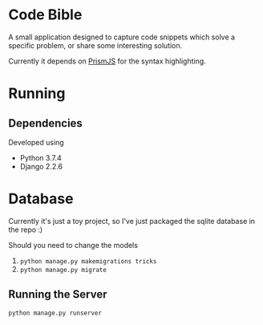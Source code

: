 # Code Bible

A small application designed to capture code snippets which solve a specific problem, or share some interesting solution.

Currently it depends on [PrismJS](https://prismjs.com) for the syntax highlighting.

# Running

## Dependencies

Developed using 

- Python 3.7.4
- Django 2.2.6

# Database

Currently it's just a toy project, so I've just packaged the sqlite database in the repo :)

Should you need to change the models
1. `python manage.py makemigrations tricks`
2. `python manage.py migrate`

## Running the Server

`python manage.py runserver`